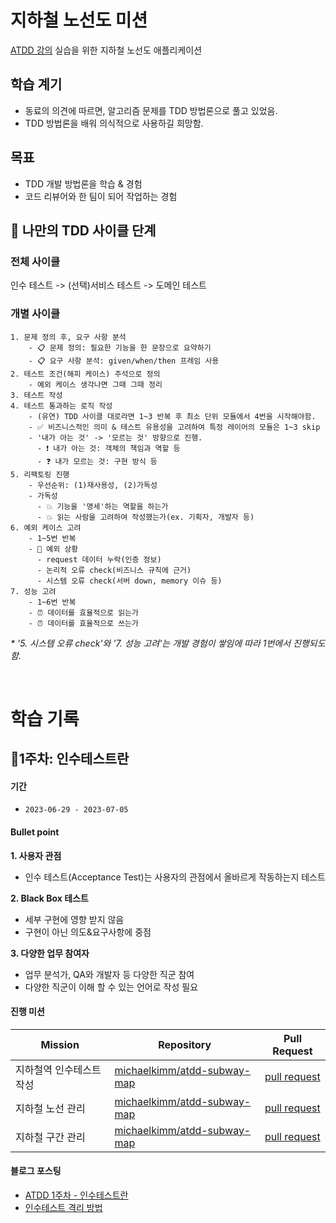 # 지하철 노선도 미션
[ATDD 강의](https://edu.nextstep.camp/c/R89PYi5H) 실습을 위한 지하철 노선도 애플리케이션

## 학습 계기
- 동료의 의견에 따르면, 알고리즘 문제를 TDD 방법론으로 풀고 있었음.
- TDD 방법론을 배워 의식적으로 사용하길 희망함.

## 목표
- TDD 개발 방법론을 학습 & 경험
- 코드 리뷰어와 한 팀이 되어 작업하는 경험


## 🥊 나만의 TDD 사이클 단계

### 전체 사이클
인수 테스트 -> (선택)서비스 테스트 -> 도메인 테스트

### 개별 사이클

```
1. 문제 정의 후, 요구 사항 분석
    - 📋 문제 정의: 필요한 기능을 한 문장으로 요약하기
    - 📋 요구 사항 분석: given/when/then 프레임 사용
2. 테스트 조건(해피 케이스) 주석으로 정의
    - 예외 케이스 생각나면 그때 그때 정리
3. 테스트 작성
4. 테스트 통과하는 로직 작성
    - (유연) TDD 사이클 대로라면 1~3 반복 후 최소 단위 모듈에서 4번을 시작해야함.
    - ✅ 비즈니스적인 의미 & 테스트 유용성을 고려하여 특정 레이어의 모듈은 1~3 skip
    - '내가 아는 것' -> '모르는 것' 방향으로 진행.
      - ❗ 내가 아는 것: 객체의 책임과 역할 등
      - ❓ 내가 모르는 것: 구현 방식 등
5. 리팩토링 진행
    - 우선순위: (1)재사용성, (2)가독성
    - 가독성
      - 💥 기능을 '명세'하는 역할을 하는가
      - 💥 읽는 사람을 고려하여 작성했는가(ex. 기획자, 개발자 등)
6. 예외 케이스 고려
    - 1~5번 반복
    - 🌟 예외 상황
      - request 데이터 누락(인증 정보)
      - 논리적 오류 check(비즈니스 규칙에 근거)
      - 시스템 오류 check(서버 down, memory 이슈 등)
7. 성능 고려
    - 1~6번 반복
    - ⏰ 데이터를 효율적으로 읽는가
    - ⏰ 데이터를 효율적으로 쓰는가
```

_* '5. 시스템 오류 check'와 '7. 성능 고려'는 개발 경험이 쌓임에 따라 1번에서 진행되도 함._

<br>

# 학습 기록
## 💛1주차: 인수테스트란
#### **기간**
- ```2023-06-29 - 2023-07-05```

#### Bullet point
**1. 사용자 관점**
   - 인수 테스트(Acceptance Test)는 사용자의 관점에서 올바르게 작동하는지 테스트

**2. Black Box 테스트**
   - 세부 구현에 영향 받지 않음
   - 구현이 아닌 의도&요구사항에 중점 

**3. 다양한 업무 참여자**
   - 업무 분석가, QA와 개발자 등 다양한 직군 참여
   - 다양한 직군이 이해 할 수 있는 언어로 작성 필요

#### 진행 미션
|Mission|Repository|Pull Request|
|------|---|---|
|지하철역 인수테스트 작성|[michaelkimm/atdd-subway-map](https://github.com/michaelkimm/atdd-subway-map)|[pull request](https://github.com/next-step/atdd-subway-map/pull/853)|
|지하철 노선 관리|[michaelkimm/atdd-subway-map](https://github.com/michaelkimm/atdd-subway-map)|[pull request](https://github.com/next-step/atdd-subway-map/pull/885)|
|지하철 구간 관리|[michaelkimm/atdd-subway-map](https://github.com/michaelkimm/atdd-subway-map)|[pull request](https://github.com/next-step/atdd-subway-map/pull/945)|


#### 블로그 포스팅
- [ATDD 1주차 - 인수테스트란](https://excellent-snowshoe-c4c.notion.site/nextstep-ATDD-1-1e57b40067a84f459e57002e7ebe68eb?pvs=4)
- [인수테스트 격리 방법](https://excellent-snowshoe-c4c.notion.site/d8ff59f41eaa4f7c90b8c2c527d91ab6?pvs=4)
